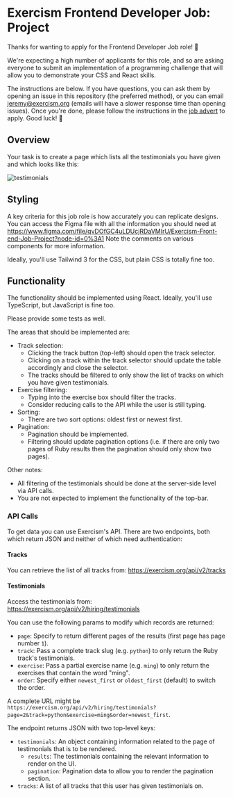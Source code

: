 # Exercism Frontend Developer Job: Project

Thanks for wanting to apply for the Frontend Developer Job role! 🥳

We're expecting a high number of applicants for this role, and so are asking everyone to submit an implementation of a programming challenge that will allow you to demonstrate your CSS and React skills.

The instructions are below.
If you have questions, you can ask them by opening an issue in this repository (the preferred method), or you can email jeremy@exercism.org (emails will have a slower response time than opening issues).
Once you're done, please follow the instructions in the [job advert](https://exercism.org/about/hiring/front-end-developer-4) to apply.
Good luck! 🙂

## Overview

Your task is to create a page which lists all the testimonials you have given and which looks like this:

![testimonials](https://user-images.githubusercontent.com/286476/153847595-f0ed0d97-8ee5-4a54-9091-e92e92a8f8cd.svg)

## Styling

A key criteria for this job role is how accurately you can replicate designs.
You can access the Figma file with all the information you should need at https://www.figma.com/file/qvDOfGC4uLDUcjRDaVMIrU/Exercism-Front-end-Job-Project?node-id=0%3A1
Note the comments on various components for more information.

Ideally, you'll use Tailwind 3 for the CSS, but plain CSS is totally fine too.

## Functionality

The functionality should be implemented using React.
Ideally, you'll use TypeScript, but JavaScript is fine too.

Please provide some tests as well.

The areas that should be implemented are:

- Track selection:
  - Clicking the track button (top-left) should open the track selector.
  - Clicking on a track within the track selector should update the table accordingly and close the selector.
  - The tracks should be filtered to only show the list of tracks on which you have given testimonials.
- Exercise filtering:
  - Typing into the exercise box should filter the tracks.
  - Consider reducing calls to the API while the user is still typing.
- Sorting:
  - There are two sort options: oldest first or newest first.
- Pagination:
  - Pagination should be implemented.
  - Filtering should update pagination options (i.e. if there are only two pages of Ruby results then the pagination should only show two pages).

Other notes:

- All filtering of the testimonials should be done at the server-side level via API calls.
- You are not expected to implement the functionality of the top-bar.

### API Calls

To get data you can use Exercism's API. There are two endpoints, both which return JSON and neither of which need authentication:

#### Tracks

You can retrieve the list of all tracks from: https://exercism.org/api/v2/tracks

#### Testimonials

Access the testimonials from: https://exercism.org/api/v2/hiring/testimonials

You can use the following params to modify which records are returned:

- `page`: Specify to return different pages of the results (first page has page number `1`).
- `track`: Pass a complete track slug (e.g. `python`) to only return the Ruby track's testimonials.
- `exercise`: Pass a partial exercise name (e.g. `ming`) to only return the exercises that contain the word "ming".
- `order`: Specify either `newest_first` or `oldest_first` (default) to switch the order.

A complete URL might be `https://exercism.org/api/v2/hiring/testimonials?page=2&track=python&exercise=ming&order=newest_first`.

The endpoint returns JSON with two top-level keys:

- `testimonials`: An object containing information related to the page of testimonials that is to be rendered.
  - `results`: The testimonials containing the relevant information to render on the UI.
  - `pagination`: Pagination data to allow you to render the pagination section.
- `tracks`: A list of all tracks that this user has given testimonials on.
